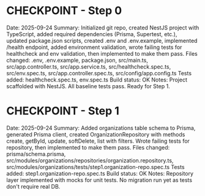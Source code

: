 # CHECKPOINT - Step 0
Date: 2025-09-24
Summary: Initialized git repo, created NestJS project with TypeScript, added required dependencies (Prisma, Supertest, etc.), updated package.json scripts, created .env and .env.example, implemented /health endpoint, added environment validation, wrote failing tests for healthcheck and env validation, then implemented to make them pass.
Files changed: .env, .env.example, package.json, src/main.ts, src/app.controller.ts, src/app.service.ts, src/healthcheck.spec.ts, src/env.spec.ts, src/app.controller.spec.ts, src/config/app.config.ts
Tests added: healthcheck.spec.ts, env.spec.ts
Build status: OK
Notes: Project scaffolded with NestJS. All baseline tests pass. Ready for Step 1.

# CHECKPOINT - Step 1
Date: 2025-09-24
Summary: Added organizations table schema to Prisma, generated Prisma client, created OrganizationRepository with methods create, getById, update, softDelete, list with filters. Wrote failing tests for repository, then implemented to make them pass.
Files changed: prisma/schema.prisma, src/modules/organizations/repositories/organization.repository.ts, src/modules/organizations/tests/step1.organization-repo.spec.ts
Tests added: step1.organization-repo.spec.ts
Build status: OK
Notes: Repository layer implemented with mocks for unit tests. No migration run yet as tests don't require real DB.
